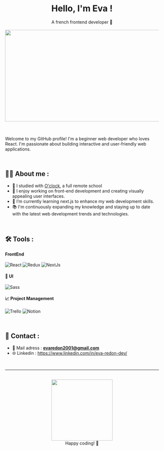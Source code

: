 <div align="center">
  <h1 align="center">
      Hello, I'm Eva !
  </h1>
  <span> A french frontend developer 🌿 </span>
  <br>
</div>

<br>

<div align="center">
  <img src="https://i.imgur.com/kyAienM.gif" width="900" height="300"/>
</div>

<br>
<br>

Welcome to my GitHub profile! I'm a beginner web developer who loves React. I'm passionate about building interactive and user-friendly web applications.

<br>


## 👨‍💻 About me :

- 💼 I studied with [O'clock](https://oclock.io/formations/developpeur-web), a full remote school
- 🔭 I enjoy working on front-end development and creating visually appealing user interfaces.
- 🌱 I’m currently learning next.js to enhance my web development skills.
- 📚 I'm continuously expanding my knowledge and staying up to date with the latest web development trends and technologies.

<br>


## 🛠️ Tools :

#### FrontEnd
![React](https://ziadoua.github.io/m3-Markdown-Badges/badges/React/react3.svg)
![Redux](https://ziadoua.github.io/m3-Markdown-Badges/badges/Redux/redux2.svg)
![NextJs](https://ziadoua.github.io/m3-Markdown-Badges/badges/NextJS/nextjs1.svg)

#### 🎨 UI
![Sass](https://ziadoua.github.io/m3-Markdown-Badges/badges/Sass/sass3.svg)

#### 📈 Project Management
![Trello](https://ziadoua.github.io/m3-Markdown-Badges/badges/Trello/trello2.svg)
![Notion](https://ziadoua.github.io/m3-Markdown-Badges/badges/Notion/notion2.svg)

<br>


## 📱 Contact :

- 📧 Mail adress : **<evaredon2001@gmail.com>**
- 🌐 Linkedin : https://www.linkedin.com/in/eva-redon-dev/

<br>

---
<br>

<div align="center">
  <img src="https://camo.githubusercontent.com/691cdc5f9c4dc0e88650b97d480af9237d9422963bd1184f95e00087d3aa8bbd/68747470733a2f2f692e696d6775722e636f6d2f72486c456444712e676966" width="200" height="200"/>
  <br />
  Happy coding! 🌻
</div>

